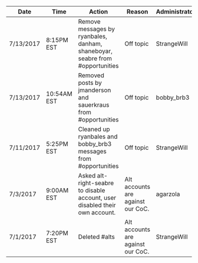 Date|Time|Action|Reason|Administrator
---|---|---|---|---
7/13/2017|8:15PM EST|Remove messages by ryanbales, danham, shaneboyar, seabre from #opportunities|Off topic|StrangeWill
7/13/2017|10:54AM EST|Removed posts by jmanderson and sauerkraus from #opportunities|Off topic|bobby_brb3
7/11/2017|5:25PM EST|Cleaned up ryanbales and bobby_brb3 messages from #opportunities|Off topic|StrangeWill
7/3/2017|9:00AM EST|Asked alt-right-seabre to disable account, user disabled their own account.|Alt accounts are against our CoC.|agarzola
7/1/2017|7:20PM EST|Deleted #alts|Alt accounts are against our CoC.|StrangeWill
